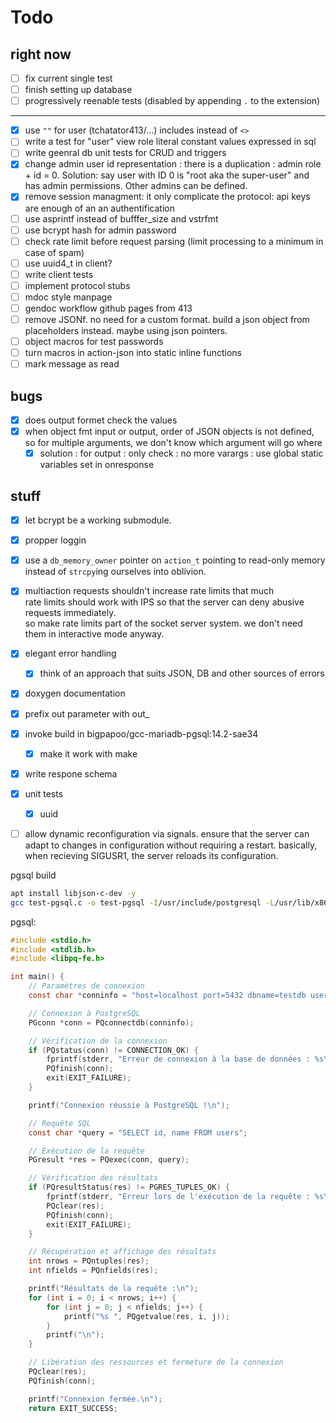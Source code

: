 # Todo

## right now

- [ ] fix current single test
- [ ] finish setting up database
- [ ] progressively reenable tests (disabled by appending `.` to the extension)

---

- [x] use `""` for user (tchatator413/...) includes instead of `<>`
- [ ] write a test for "user" view role literal constant values expressed in sql
- [ ] write geenral db unit tests for CRUD and triggers
- [x] change admin user id representation : there is a duplication : admin role + id = 0. Solution: say user with ID 0 is "root aka the super-user" and has admin permissions. Other admins can be defined.
- [x] remove session managment: it only complicate the protocol: api keys are enough of an an authentification
- [ ] use asprintf instead of bufffer_size and vstrfmt
- [ ] use bcrypt hash for admin password
- [ ] check rate limit before request parsing (limit processing to a minimum in case of spam)
- [ ] use uuid4_t in client?
- [ ] write client tests
- [ ] implement protocol stubs
- [ ] mdoc style manpage
- [ ] gendoc workflow github pages from 413
- [ ] remove JSONf. no need for a custom format. build a json object from placeholders instead. maybe using json pointers.
- [ ] object macros for test passwords
- [ ] turn macros in action-json into static inline functions
- [ ] mark message as read

## bugs

- [x] does output formet check the values
- [x] when object fmt input or output, order of JSON objects is not defined, so for multiple arguments, we don't know which argument will go where
  - [x] solution : for output : only check : no more varargs : use global static variables set in onresponse

## stuff

- [x] let bcrypt be a working submodule.

- [x] propper loggin

- [x] use a `db_memory_owner` pointer on `action_t` pointing to read-only memory instead of `strcpy`ing ourselves into oblivion.

- [x] multiaction requests shouldn't increase rate limits that much\
rate limits should work with IPS so that the server can deny abusive requests immediately.\
so make rate limits part of the socket server system. we don't need them in interactive mode anyway.

- [x] elegant error handling
  - [x] think of an approach that suits JSON, DB and other sources of errors
- [x] doxygen documentation

- [x] prefix out parameter with out_

- [x] invoke build in bigpapoo/gcc-mariadb-pgsql:14.2-sae34
  - [x] make it work with make

- [x] write respone schema

- [x] unit tests
  - [x] uuid

- [ ] allow dynamic reconfiguration via signals. ensure that the server can adapt to changes in configuration without requiring a restart. basically, when recieving SIGUSR1, the server reloads its configuration.

pgsql build

```sh
apt install libjson-c-dev -y
gcc test-pgsql.c -o test-pgsql -I/usr/include/postgresql -L/usr/lib/x86_64-linux-gnu -lpq
```

pgsql:

```c
#include <stdio.h>
#include <stdlib.h>
#include <libpq-fe.h>

int main() {
    // Paramètres de connexion
    const char *conninfo = "host=localhost port=5432 dbname=testdb user=postgres password=password";

    // Connexion à PostgreSQL
    PGconn *conn = PQconnectdb(conninfo);

    // Vérification de la connexion
    if (PQstatus(conn) != CONNECTION_OK) {
        fprintf(stderr, "Erreur de connexion à la base de données : %s\n", PQerrorMessage(conn));
        PQfinish(conn);
        exit(EXIT_FAILURE);
    }

    printf("Connexion réussie à PostgreSQL !\n");

    // Requête SQL
    const char *query = "SELECT id, name FROM users";

    // Exécution de la requête
    PGresult *res = PQexec(conn, query);

    // Vérification des résultats
    if (PQresultStatus(res) != PGRES_TUPLES_OK) {
        fprintf(stderr, "Erreur lors de l'exécution de la requête : %s\n", PQerrorMessage(conn));
        PQclear(res);
        PQfinish(conn);
        exit(EXIT_FAILURE);
    }

    // Récupération et affichage des résultats
    int nrows = PQntuples(res);
    int nfields = PQnfields(res);

    printf("Résultats de la requête :\n");
    for (int i = 0; i < nrows; i++) {
        for (int j = 0; j < nfields; j++) {
            printf("%s ", PQgetvalue(res, i, j));
        }
        printf("\n");
    }

    // Libération des ressources et fermeture de la connexion
    PQclear(res);
    PQfinish(conn);

    printf("Connexion fermée.\n");
    return EXIT_SUCCESS;
```
